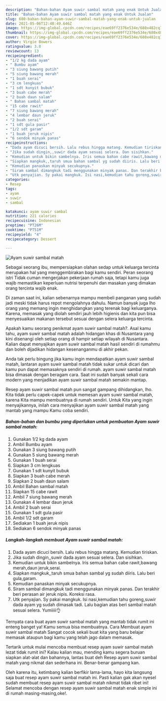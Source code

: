 ```yaml
---
description: "Bahan-bahan Ayam suwir sambal matah yang enak Untuk Jualan"
title: "Bahan-bahan Ayam suwir sambal matah yang enak Untuk Jualan"
slug: 680-bahan-bahan-ayam-suwir-sambal-matah-yang-enak-untuk-jualan
date: 2021-05-06T12:48:49.646Z
image: https://img-global.cpcdn.com/recipes/eae69ff2376e534e/680x482cq70/ayam-suwir-sambal-matah-foto-resep-utama.jpg
thumbnail: https://img-global.cpcdn.com/recipes/eae69ff2376e534e/680x482cq70/ayam-suwir-sambal-matah-foto-resep-utama.jpg
cover: https://img-global.cpcdn.com/recipes/eae69ff2376e534e/680x482cq70/ayam-suwir-sambal-matah-foto-resep-utama.jpg
author: Virgie Bowers
ratingvalue: 3.8
reviewcount: 13
recipeingredient:
- "1/2 kg dada ayam"
- " Bumbu ayam"
- "3 siung bawang putih"
- "5 siung bawang merah"
- "1 buah serai"
- "3 cm lengkuas"
- "1 sdt kunyit bubuk"
- "3 buah cabe merah"
- "2 buah daun salam"
- " Bahan sambal matah"
- "15 cabe rawit"
- "7 siung bawang merah"
- "4 lembar daun jeruk"
- "2 buah serai"
- "1 sdt gula pasir"
- "1/2 sdt garam"
- "1 buah jeruk nipis"
- "6 sendok minyak panas"
recipeinstructions:
- "Dada ayam dicuci bersih. Lalu rebus hingga matang. Kemudian tiriskan."
- "Jika sudah dingin,,suwir dada ayam sesuai selera. Dan sisihkan."
- "Kemudian untuk bikin sambelnya. Iris semua bahan cabe rawit,bawang merah,daun jeruk,serai."
- "Siapkan mangkuk,,taruh smua bahan sambal yg sudah diiris. Lalu beri gula,garam."
- "Kemudian panaskan minyak secukupnya."
- "Siram sambal dimangkuk tadi menggunakan minyak panas. Dan terakhir beri perasan air jeruk nipis. Koreksi rasa."
- "Utk penyajian. Sy pakai mangkuk. Isi nasi,kemudian tahu goreng,suwir dada ayam yg sudah dimasak tadi. Lalu bagian atas beri sambal matah sesuai selera. Yumiiiii👌"
categories:
- Resep
tags:
- ayam
- suwir
- sambal

katakunci: ayam suwir sambal 
nutrition: 221 calories
recipecuisine: Indonesian
preptime: "PT26M"
cooktime: "PT51M"
recipeyield: "4"
recipecategory: Dessert

---
```



![Ayam suwir sambal matah](https://img-global.cpcdn.com/recipes/eae69ff2376e534e/680x482cq70/ayam-suwir-sambal-matah-foto-resep-utama.jpg)

Sebagai seorang ibu, mempersiapkan olahan sedap untuk keluarga tercinta merupakan hal yang menggembirakan bagi kamu sendiri. Peran seorang istri Tidak cuman mengerjakan pekerjaan rumah saja, tetapi kamu juga wajib memastikan keperluan nutrisi terpenuhi dan masakan yang dimakan orang tercinta wajib enak.

Di zaman  saat ini, kalian sebenarnya mampu membeli panganan yang sudah jadi meski tidak harus repot mengolahnya dahulu. Namun banyak juga lho orang yang memang ingin menghidangkan yang terenak bagi keluarganya. Karena, memasak yang diolah sendiri jauh lebih higienis dan kita pun bisa menyesuaikan makanan tersebut sesuai dengan selera keluarga tercinta. 



Apakah kamu seorang penikmat ayam suwir sambal matah?. Asal kamu tahu, ayam suwir sambal matah adalah hidangan khas di Nusantara yang kini disenangi oleh setiap orang di hampir setiap wilayah di Nusantara. Kalian dapat menyajikan ayam suwir sambal matah hasil sendiri di rumahmu dan boleh dijadikan hidangan kesenanganmu di akhir pekan.

Anda tak perlu bingung jika kamu ingin mendapatkan ayam suwir sambal matah, lantaran ayam suwir sambal matah tidak sukar untuk dicari dan kamu pun dapat memasaknya sendiri di rumah. ayam suwir sambal matah bisa dimasak dengan beragam cara. Saat ini sudah banyak sekali cara modern yang menjadikan ayam suwir sambal matah semakin mantap.

Resep ayam suwir sambal matah pun sangat gampang dihidangkan, lho. Kita tidak perlu capek-capek untuk memesan ayam suwir sambal matah, karena Kita mampu membuatnya di rumah sendiri. Untuk Kita yang ingin menyajikannya, inilah cara menyajikan ayam suwir sambal matah yang mantab yang mampu Kamu coba sendiri.

<!--inarticleads1-->

##### Bahan-bahan dan bumbu yang diperlukan untuk pembuatan Ayam suwir sambal matah:

1. Gunakan 1/2 kg dada ayam
1. Ambil  Bumbu ayam
1. Gunakan 3 siung bawang putih
1. Gunakan 5 siung bawang merah
1. Gunakan 1 buah serai
1. Siapkan 3 cm lengkuas
1. Gunakan 1 sdt kunyit bubuk
1. Siapkan 3 buah cabe merah
1. Siapkan 2 buah daun salam
1. Ambil  Bahan sambal matah
1. Siapkan 15 cabe rawit
1. Ambil 7 siung bawang merah
1. Gunakan 4 lembar daun jeruk
1. Ambil 2 buah serai
1. Gunakan 1 sdt gula pasir
1. Ambil 1/2 sdt garam
1. Sediakan 1 buah jeruk nipis
1. Sediakan 6 sendok minyak panas




<!--inarticleads2-->

##### Langkah-langkah membuat Ayam suwir sambal matah:

1. Dada ayam dicuci bersih. Lalu rebus hingga matang. Kemudian tiriskan.
1. Jika sudah dingin,,suwir dada ayam sesuai selera. Dan sisihkan.
1. Kemudian untuk bikin sambelnya. Iris semua bahan cabe rawit,bawang merah,daun jeruk,serai.
1. Siapkan mangkuk,,taruh smua bahan sambal yg sudah diiris. Lalu beri gula,garam.
1. Kemudian panaskan minyak secukupnya.
1. Siram sambal dimangkuk tadi menggunakan minyak panas. Dan terakhir beri perasan air jeruk nipis. Koreksi rasa.
1. Utk penyajian. Sy pakai mangkuk. Isi nasi,kemudian tahu goreng,suwir dada ayam yg sudah dimasak tadi. Lalu bagian atas beri sambal matah sesuai selera. Yumiiiii👌




Ternyata cara buat ayam suwir sambal matah yang mantab tidak rumit ini enteng banget ya! Kamu semua bisa membuatnya. Cara Membuat ayam suwir sambal matah Sangat cocok sekali buat kita yang baru belajar memasak ataupun bagi kamu yang telah jago dalam memasak.

Tertarik untuk mulai mencoba membuat resep ayam suwir sambal matah lezat tidak rumit ini? Kalau kalian mau, mending kamu segera buruan siapkan alat-alat dan bahannya, lantas buat deh Resep ayam suwir sambal matah yang nikmat dan sederhana ini. Benar-benar gampang kan. 

Oleh karena itu, ketimbang kalian berfikir lama-lama, hayo kita langsung saja buat resep ayam suwir sambal matah ini. Pasti kalian gak akan nyesel sudah membuat resep ayam suwir sambal matah nikmat tidak ribet ini! Selamat mencoba dengan resep ayam suwir sambal matah enak simple ini di rumah masing-masing,oke!.

